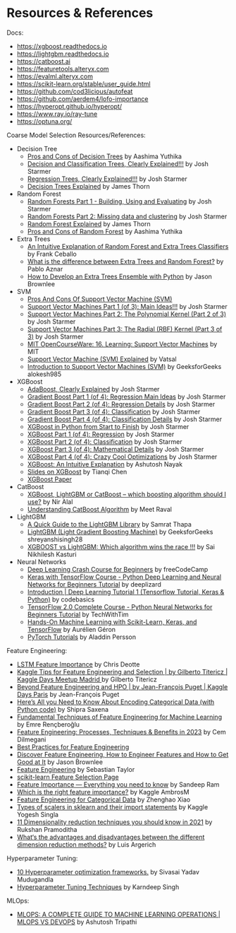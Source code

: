 # Resources & References

Docs:
- https://xgboost.readthedocs.io
- https://lightgbm.readthedocs.io
- https://catboost.ai
- https://featuretools.alteryx.com
- https://evalml.alteryx.com
- https://scikit-learn.org/stable/user_guide.html
- https://github.com/cod3licious/autofeat
- https://github.com/aerdem4/lofo-importance
- https://hyperopt.github.io/hyperopt/
- https://www.ray.io/ray-tune
- https://optuna.org/

Coarse Model Selection Resources/References:
- Decision Tree
    - [Pros and Cons of Decision Trees](https://www.linkedin.com/pulse/pros-cons-decision-trees-aashima-yuthika/) by Aashima Yuthika
    - [Decision and Classification Trees, Clearly Explained!!!](https://www.youtube.com/watch?v=_L39rN6gz7Y) by Josh Starmer
    - [Regression Trees, Clearly Explained!!!](https://www.youtube.com/watch?v=g9c66TUylZ4) by Josh Starmer
    - [Decision Trees Explained](https://towardsdatascience.com/decision-trees-explained-3ec41632ceb6) by James Thorn
- Random Forest
    - [Random Forests Part 1 - Building, Using and Evaluating](https://www.youtube.com/watch?v=J4Wdy0Wc_xQ&ab_channel=StatQuestwithJoshStarmer) by Josh Starmer
    - [Random Forests Part 2: Missing data and clustering](https://www.youtube.com/watch?v=sQ870aTKqiM) by Josh Starmer
    - [Random Forest Explained](https://towardsdatascience.com/random-forest-explained-7eae084f3ebe) by James Thorn
    - [Pros and Cons of Random Forest](https://www.linkedin.com/pulse/pros-cons-random-forest-aashima-yuthika/) by Aashima Yuthika
- Extra Trees
    - [An Intuitive Explanation of Random Forest and Extra Trees Classifiers](https://towardsdatascience.com/an-intuitive-explanation-of-random-forest-and-extra-trees-classifiers-8507ac21d54b) by Frank Ceballo
    - [What is the difference between Extra Trees and Random Forest?](https://quantdare.com/what-is-the-difference-between-extra-trees-and-random-forest/) by Pablo Aznar
    - [How to Develop an Extra Trees Ensemble with Python](https://machinelearningmastery.com/extra-trees-ensemble-with-python/) by Jason Brownlee
- SVM
    - [Pros And Cons Of Support Vector Machine (SVM)](https://roboticsbiz.com/pros-and-cons-of-support-vector-machine-svm/#:~:text=Advantages%20of%20SVM%201%20SVM%20classifiers%20perform%20well,SVM%20is%20useful.%205%20SVM%20uses%20memory%20effectively)
    - [Support Vector Machines Part 1 (of 3): Main Ideas!!!](https://www.youtube.com/watch?v=efR1C6CvhmE&ab_channel=StatQuestwithJoshStarmer) by Josh Starmer
    - [Support Vector Machines Part 2: The Polynomial Kernel (Part 2 of 3)](https://www.youtube.com/watch?v=Toet3EiSFcM&list=RDCMUCtYLUTtgS3k1Fg4y5tAhLbw&index=2) by Josh Starmer
    - [Support Vector Machines Part 3: The Radial (RBF) Kernel (Part 3 of 3)](https://www.youtube.com/watch?v=Qc5IyLW_hns&list=RDCMUCtYLUTtgS3k1Fg4y5tAhLbw&index=5) by Josh Starmer
    - [MIT OpenCourseWare: 16. Learning: Support Vector Machines](https://www.youtube.com/watch?v=_PwhiWxHK8o) by MIT
    - [Support Vector Machine (SVM) Explained](https://towardsdatascience.com/support-vector-machine-svm-explained-58e59708cae3) by Vatsal
    - [Introduction to Support Vector Machines (SVM)](https://www.geeksforgeeks.org/introduction-to-support-vector-machines-svm/) by GeeksforGeeks alokesh985
- XGBoost
    - [AdaBoost, Clearly Explained](https://www.youtube.com/watch?v=LsK-xG1cLYA&ab_channel=StatQuestwithJoshStarmer) by Josh Starmer
    - [Gradient Boost Part 1 (of 4): Regression Main Ideas](https://www.youtube.com/watch?v=3CC4N4z3GJc&ab_channel=StatQuestwithJoshStarmer) by Josh Starmer
    - [Gradient Boost Part 2 (of 4): Regression Details](https://www.youtube.com/watch?v=2xudPOBz-vs) by Josh Starmer
    - [Gradient Boost Part 3 (of 4): Classification](https://www.youtube.com/watch?v=jxuNLH5dXCs) by Josh Starmer
    - [Gradient Boost Part 4 (of 4): Classification Details](https://www.youtube.com/watch?v=StWY5QWMXCw) by Josh Starmer
    - [XGBoost in Python from Start to Finish](https://www.youtube.com/watch?v=GrJP9FLV3FE) by Josh Starmer
    - [XGBoost Part 1 (of 4): Regression](https://www.youtube.com/watchv=OtD8wVaFm6E&ab_channel=StatQuestwithJoshStarmer) by Josh Starmer
    - [XGBoost Part 2 (of 4): Classification](https://www.youtube.com/watch?v=8b1JEDvenQU) by Josh Starmer
    - [XGBoost Part 3 (of 4): Mathematical Details](https://www.youtube.com/watch?v=ZVFeW798-2I&ab_channel=StatQuestwithJoshStarmer) by Josh Starmer
    - [XGBoost Part 4 (of 4): Crazy Cool Optimizations](https://www.youtube.com/watch?v=oRrKeUCEbq8&ab_channel=StatQuestwithJoshStarmer) by Josh Starmer
    - [XGBoost: An Intuitive Explanation](https://towardsdatascience.com/xgboost-an-intuitive-explanation-88eb32a48eff) by Ashutosh Nayak
    - [Slides on XGBoost](https://web.njit.edu/~usman/courses/cs675_fall16/BoostedTree.pdf) by Tianqi Chen
    - [XGBoost Paper](https://arxiv.org/pdf/1603.02754v3.pdf)
- CatBoost
    - [XGBoost, LightGBM or CatBoost – which boosting algorithm should I use?](https://www.riskified.com/resources/article/boosting-comparison/#:~:text=Catboost%20grows%20a%20balanced%20tree.%20LightGBM%20uses%20leaf-wise,loss%2C%20allowing%20a%20growth%20of%20an%20imbalanced%20tree.) by Nir Alal
    - [Understanding CatBoost Algorithm](https://medium.com/analytics-vidhya/catboost-101-fb2fdc3398f3) by Meet Raval
- LightGBM
    - [A Quick Guide to the LightGBM Library](https://towardsdatascience.com/a-quick-guide-to-lightgbm-library-ef5385db8d10) by Samrat Thapa
    - [LightGBM (Light Gradient Boosting Machine)](https://www.geeksforgeeks.org/lightgbm-light-gradient-boosting-machine/) by GeeksforGeeks shreyanshisingh28
    - [XGBOOST vs LightGBM: Which algorithm wins the race !!!](https://towardsdatascience.com/lightgbm-vs-xgboost-which-algorithm-win-the-race-1ff7dd4917d) by Sai Nikhilesh Kasturi
- Neural Networks
    - [Deep Learning Crash Course for Beginners](https://www.youtube.com/watch?v=VyWAvY2CF9c) by freeCodeCamp
    - [Keras with TensorFlow Course - Python Deep Learning and Neural Networks for Beginners Tutorial](https://www.youtube.com/watch?v=qFJeN9V1ZsI) by deeplizard
    - [Introduction | Deep Learning Tutorial 1 (Tensorflow Tutorial, Keras & Python)](https://www.youtube.com/watch?v=Mubj_fqiAv8&list=PLeo1K3hjS3uu7CxAacxVndI4bE_o3BDtO) by codebasics
    - [TensorFlow 2.0 Complete Course - Python Neural Networks for Beginners Tutorial](https://www.youtube.com/watch?v=tPYj3fFJGjk) by TechWithTim
    - [Hands-On Machine Learning with Scikit-Learn, Keras, and TensorFlow](https://github.com/ageron/handson-ml2) by Aurélien Géron
    - [PyTorch Tutorials](https://www.youtube.com/watch?v=2S1dgHpqCdk&list=PLhhyoLH6IjfxeoooqP9rhU3HJIAVAJ3Vz) by Aladdin Persson

Feature Engineering:
- [LSTM Feature Importance](https://www.kaggle.com/code/cdeotte/lstm-feature-importance) by Chris Deotte
- [Kaggle Tips for Feature Engineering and Selection | by Gilberto Titericz | Kaggle Days Meetup Madrid
](https://www.youtube.com/watch?v=RtqtM1UJfZc&ab_channel=KaggleDaysMeetupSpain) by Gilberto Titericz
- [Beyond Feature Engineering and HPO | by Jean-François Puget | Kaggle Days Paris](https://www.youtube.com/watch?v=VC8Jc9_lNoY&ab_channel=Kaggle) by Jean-François Puget
- [Here’s All you Need to Know About Encoding Categorical Data (with Python code)](https://www.analyticsvidhya.com/blog/2020/08/types-of-categorical-data-encoding/) by Shipra Saxena
- [Fundamental Techniques of Feature Engineering for Machine Learning](https://towardsdatascience.com/feature-engineering-for-machine-learning-3a5e293a5114) by Emre Rençberoğlu
- [Feature Engineering: Processes, Techniques & Benefits in 2023](https://research.aimultiple.com/feature-engineering/) by Cem Dilmegani
- [Best Practices for Feature Engineering](https://elitedatascience.com/feature-engineering-best-practices)
- [Discover Feature Engineering, How to Engineer Features and How to Get Good at It](https://machinelearningmastery.com/discover-feature-engineering-how-to-engineer-features-and-how-to-get-good-at-it/) by Jason Brownlee
- [Feature Engineering](https://corporatefinanceinstitute.com/resources/data-science/feature-engineering/) by Sebastian Taylor
- [scikit-learn Feature Selection Page](https://scikit-learn.org/stable/modules/feature_selection.html)
- [Feature Importance — Everything you need to know](https://medium.com/swlh/feature-importance-hows-and-why-s-3678ede1e58f) by Sandeep Ram
- [Which is the right feature importance?](https://www.kaggle.com/competitions/amex-default-prediction/discussion/331131) by Kaggle AmbrosM
- [Feature Engineering for Categorical Data](https://medium.com/geekculture/feature-engineering-for-categorical-data-a77a04b3308) by Zhenghao Xiao
- [Types of scalers in sklearn and their import statements](https://www.kaggle.com/general/138076) by Kaggle Yogesh Singla
- [11 Dimensionality reduction techniques you should know in 2021](https://towardsdatascience.com/11-dimensionality-reduction-techniques-you-should-know-in-2021-dcb9500d388b) by Rukshan Pramoditha
- [What‘s the advantages and disadvantages between the different dimension reduction methods?](https://www.quora.com/What%E2%80%98s-the-advantages-and-disadvantages-between-the-different-dimension-reduction-methods) by Luis Argerich

Hyperparameter Tuning:
- [10 Hyperparameter optimization frameworks.](https://towardsdatascience.com/10-hyperparameter-optimization-frameworks-8bc87bc8b7e3) by 
Sivasai Yadav Mudugandla
- [Hyperparameter Tuning Techniques](https://www.youtube.com/playlist?list=PLcP8bHQl_w-FeCWgWvvPO-IXYsFLAuQiP) by Karndeep Singh

MLOps:
- [MLOPS: A COMPLETE GUIDE TO MACHINE LEARNING OPERATIONS | MLOPS VS DEVOPS](https://ashutoshtripathi.com/2021/08/18/mlops-a-complete-guide-to-machine-learning-operations-mlops-vs-devops) by Ashutosh Tripathi